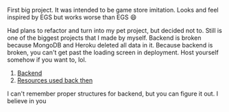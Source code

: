 First big project. It was intended to be game store imitation. Looks and feel inspired by EGS but works worse than EGS :smile:

Had plans to refactor and turn into my pet project, but decided not to. Still is one of the biggest projects that I made by myself.
Backend is broken because MongoDB and Heroku deleted all data in it. Because backend is broken, you can't get past the loading screen in deployment. Host yourself somehow if you want to, lol.

1. [Backend](https://github.com/Leniorko/college-japanece-point-backend)
2. [Resources used back then](https://github.com/Leniorko/college-japanece-point-resources)

I can't remember proper structures for backend, but you can figure it out. I believe in you
